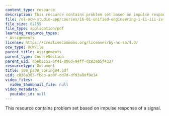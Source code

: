 ```yaml
---
content_type: resource
description: This resource contains problem set based on impulse response of a signal.
file: /ol-ocw-studio-app/courses/16-01-unified-engineering-i-ii-iii-iv-fall-2005-spring-2006/c026a305fbebac0fdd7ddf93a80f9e14_s06_ps08_spring04.pdf
file_size: 62155
file_type: application/pdf
learning_resource_types:
- Assignments
license: https://creativecommons.org/licenses/by-nc-sa/4.0/
ocw_type: OCWFile
parent_title: Assignments
parent_type: CourseSection
parent_uid: a6eb2151-6f41-806d-94ff-dc83eb5f4337
resourcetype: Document
title: s06_ps08_spring04.pdf
uid: c026a305-fbeb-ac0f-dd7d-df93a80f9e14
video_files:
  video_thumbnail_file: null
video_metadata:
  youtube_id: null
---
```

This resource contains problem set based on impulse response of a signal.